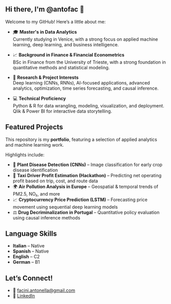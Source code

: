 ## Hi there, I'm @antofac 👋

Welcome to my GitHub! Here’s a little about me: 

- 🎓 **Master's in Data Analytics**  
Currently studying in Venice, with a strong focus on applied machine learning, deep learning, and business intelligence.

- 📈 **Background in Finance & Financial Econometrics**  
BSc in Finance from the University of Trieste, with a strong foundation in quantitative methods and statistical modeling.

- 🧠 **Research & Project Interests**  
Deep learning (CNNs, RNNs), AI-focused applications, advanced analytics, optimization, time series forecasting, and causal inference.

- 💻 **Technical Proficiency**  
Python & R for data wrangling, modeling, visualization, and deployment. Qlik & Power BI for interactive data storytelling.


## Featured Projects

This repository is my **portfolio**, featuring a selection of applied analytics and machine learning work.

Highlights include:
- 🌱 **Plant Disease Detection (CNNs)** – Image classification for early crop disease identification  
- 🚖 **Taxi Driver Profit Estimation (Hackathon)** – Predicting net operating profit based on trip, cost, and route data  
- 🌍 **Air Pollution Analysis in Europe** – Geospatial & temporal trends of PM2.5, NO₂, and more  
- 📈 **Cryptocurrency Price Prediction (LSTM)** – Forecasting price movement using sequential deep learning models  
- ⚖️ **Drug Decriminalization in Portugal** – Quantitative policy evaluation using causal inference methods

## Language Skills

- **Italian** – Native  
- **Spanish** – Native  
- **English** – C2  
- **German** – B1
  
## Let’s Connect!

- 📧 [facini.antonella@gmail.com](mailto:facini.antonella@gmail.com)  
- 💼 [LinkedIn](https://www.linkedin.com/in/antonella-facini-30b479262)  
